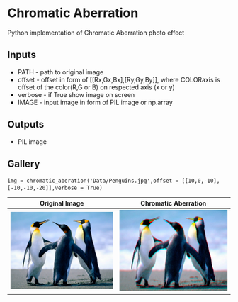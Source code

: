 # Chromatic Aberration

Python implementation of Chromatic Aberration photo effect

## Inputs
+ PATH - path to original image
+ offset - offset in form of [[Rx,Gx,Bx],[Ry,Gy,By]], where COLORaxis is offset of the color(R,G or B) on respected axis (x or y)
+ verbose - if True show image on screen
+ IMAGE - input image in form of PIL image or np.array

## Outputs
+ PIL image

## Gallery
```
img = chromatic_aberation('Data/Penguins.jpg',offset = [[10,0,-10],[-10,-10,-20]],verbose = True)
```

| Original Image                       | Chromatic Aberration                                     |
|--------------------------------------|----------------------------------------------------------|
| ![Original Image](Data/Penguins.jpg) | ![Chromatic Aberration](Results/chromatic_aberation.jpg) |
